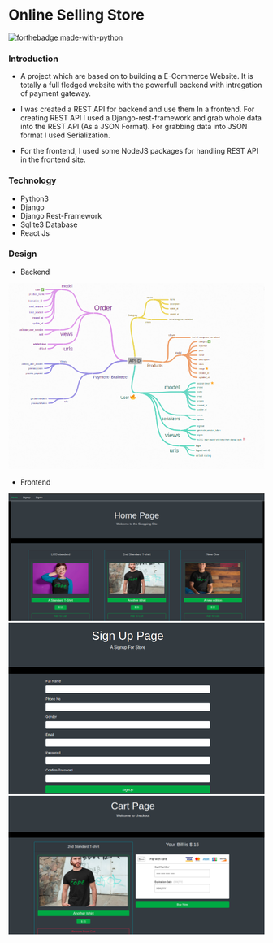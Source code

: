 # Online Selling Store

[![forthebadge made-with-python](http://ForTheBadge.com/images/badges/made-with-python.svg)](https://www.python.org/)

### Introduction

- A project which are based on to building a E-Commerce Website. It is totally a full fledged website with the powerfull backend with intregation of payment gateway.

- I was created a REST API for backend and use them In a frontend. For creating REST API I used a Django-rest-framework and grab whole data into the REST API (As a JSON Format). For grabbing data into JSON format I used Serialization. 

- For the frontend, I used some NodeJS packages for handling REST API in the frontend site.

### Technology
- Python3
- Django
- Django Rest-Framework
- Sqlite3 Database
- React Js

### Design

 - Backend 

 ![screemshot](ecom/media/images/BackEndDesign.png)


 - Frontend 
 
 ![screemshot](ecom/media/images/home.png)
 ![screemshot](ecom/media/images/Signup.png)
 ![screemshot](ecom/media/images/cartPage.png)


